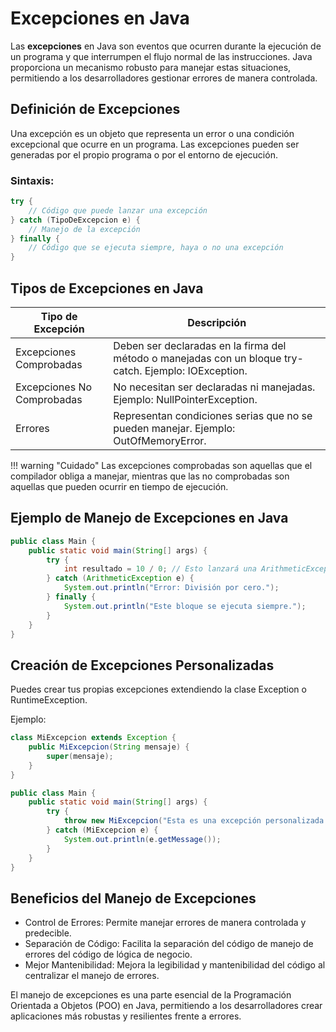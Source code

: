 # Excepciones en Java

Las **excepciones** en Java son eventos que ocurren durante la ejecución de un programa y que interrumpen el flujo normal de las instrucciones. Java proporciona un mecanismo robusto para manejar estas situaciones, permitiendo a los desarrolladores gestionar errores de manera controlada.

## Definición de Excepciones
Una excepción es un objeto que representa un error o una condición excepcional que ocurre en un programa. Las excepciones pueden ser generadas por el propio programa o por el entorno de ejecución.

### Sintaxis:
```java
try {
    // Código que puede lanzar una excepción
} catch (TipoDeExcepcion e) {
    // Manejo de la excepción
} finally {
    // Código que se ejecuta siempre, haya o no una excepción
}
```

## Tipos de Excepciones en Java
| Tipo de Excepción | Descripción |
|-----------------|-------------|
| Excepciones Comprobadas | Deben ser declaradas en la firma del método o manejadas con un bloque try-catch. Ejemplo: IOException. |
| Excepciones No Comprobadas | No necesitan ser declaradas ni manejadas. Ejemplo: NullPointerException. |
| Errores | Representan condiciones serias que no se pueden manejar. Ejemplo: OutOfMemoryError. |

!!! warning "Cuidado" 
    Las excepciones comprobadas son aquellas que el compilador obliga a manejar, mientras que las no comprobadas son aquellas que pueden ocurrir en tiempo de ejecución.

## Ejemplo de Manejo de Excepciones en Java
```java
public class Main {
    public static void main(String[] args) {
        try {
            int resultado = 10 / 0; // Esto lanzará una ArithmeticException
        } catch (ArithmeticException e) {
            System.out.println("Error: División por cero.");
        } finally {
            System.out.println("Este bloque se ejecuta siempre.");
        }
    }
}
```

## Creación de Excepciones Personalizadas
Puedes crear tus propias excepciones extendiendo la clase Exception o RuntimeException.

Ejemplo:

```java
class MiExcepcion extends Exception {
    public MiExcepcion(String mensaje) {
        super(mensaje);
    }
}

public class Main {
    public static void main(String[] args) {
        try {
            throw new MiExcepcion("Esta es una excepción personalizada.");
        } catch (MiExcepcion e) {
            System.out.println(e.getMessage());
        }
    }
}
```

## Beneficios del Manejo de Excepciones
* Control de Errores: Permite manejar errores de manera controlada y predecible. 
* Separación de Código: Facilita la separación del código de manejo de errores del código de lógica de negocio.
* Mejor Mantenibilidad: Mejora la legibilidad y mantenibilidad del código al centralizar el manejo de errores.

El manejo de excepciones es una parte esencial de la Programación Orientada a Objetos (POO) en Java, permitiendo a los desarrolladores crear aplicaciones más robustas y resilientes frente a errores.
